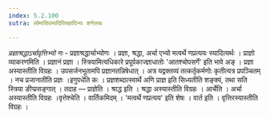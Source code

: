 ```yaml
---
index: 5.2.100
sutra: लोमादिपामादिपिच्छादिभ्यः शनेलचः

---
```

_प्रज्ञाश्रद्धाऽर्चावृत्तिभ्यो णः_ - प्रज्ञाश्रद्धार्चाभ्योणः । प्रज्ञा, श्रद्धा, अर्चा एभ्यो मत्वर्थे णप्रत्ययः स्यादित्यर्थः । प्राज्ञो व्याकरणमिति । प्रज्ञानं प्रज्ञा । स्त्रियामित्यधिकारे प्रपूर्वकाज्ज्ञाधातोः 'आतश्चोपसर्गे' इति भावे अङ् । प्रज्ञा अस्यास्तीति विग्रहः । उपसर्जनभूतामपि प्रज्ञानतन्निषेधात् । अत्र यद्वक्तव्यं तत्कर्तृकर्मणोः कृतीत्यत्र प्रपञ्चितम् । नच प्रजानातीति प्रज्ञः ।इगुपधे॑ति कः । प्रज्ञशब्दात्स्वार्थे अणि प्राज्ञ इति सिध्यतीति शङ्क्यं, तथा सति स्त्रिया ङीप्प्रसङ्गात् । तदाह — प्राज्ञेति । श्राद्ध इति । श्रद्धा अस्यास्तीति विग्रहः । आर्चेति । अर्चा अस्यास्तीति विग्रहः ।वृत्तेश्चेति । वार्तिकमिदम् । 'मत्वर्थे णप्रत्यय' इति शेषः । वार्त इति । वृत्तिरस्यास्तीति विग्रहः । 